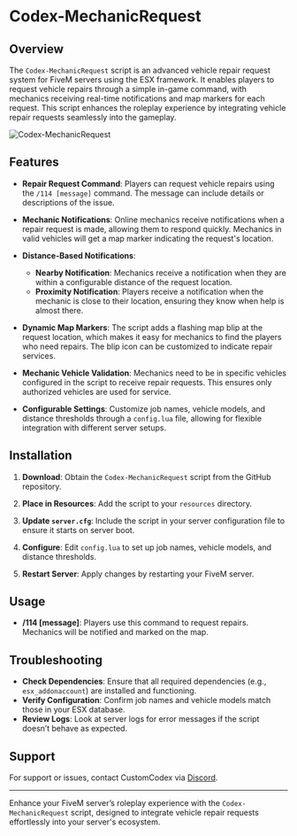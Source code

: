 # Codex-MechanicRequest

## Overview

The `Codex-MechanicRequest` script is an advanced vehicle repair request system for FiveM servers using the ESX framework. It enables players to request vehicle repairs through a simple in-game command, with mechanics receiving real-time notifications and map markers for each request. This script enhances the roleplay experience by integrating vehicle repair requests seamlessly into the gameplay.

![Codex-MechanicRequest](https://i.imgur.com/Oa7k8hI.png)

## Features

- **Repair Request Command**: Players can request vehicle repairs using the `/114 [message]` command. The message can include details or descriptions of the issue.
  
- **Mechanic Notifications**: Online mechanics receive notifications when a repair request is made, allowing them to respond quickly. Mechanics in valid vehicles will get a map marker indicating the request's location.

- **Distance-Based Notifications**: 
  - **Nearby Notification**: Mechanics receive a notification when they are within a configurable distance of the request location.
  - **Proximity Notification**: Players receive a notification when the mechanic is close to their location, ensuring they know when help is almost there.

- **Dynamic Map Markers**: The script adds a flashing map blip at the request location, which makes it easy for mechanics to find the players who need repairs. The blip icon can be customized to indicate repair services.

- **Mechanic Vehicle Validation**: Mechanics need to be in specific vehicles configured in the script to receive repair requests. This ensures only authorized vehicles are used for service.

- **Configurable Settings**: Customize job names, vehicle models, and distance thresholds through a `config.lua` file, allowing for flexible integration with different server setups.

## Installation

1. **Download**: Obtain the `Codex-MechanicRequest` script from the GitHub repository.

2. **Place in Resources**: Add the script to your `resources` directory.

3. **Update `server.cfg`**: Include the script in your server configuration file to ensure it starts on server boot.

4. **Configure**: Edit `config.lua` to set up job names, vehicle models, and distance thresholds.

5. **Restart Server**: Apply changes by restarting your FiveM server.

## Usage

- **/114 [message]**: Players use this command to request repairs. Mechanics will be notified and marked on the map.

## Troubleshooting

- **Check Dependencies**: Ensure that all required dependencies (e.g., `esx_addonaccount`) are installed and functioning.
- **Verify Configuration**: Confirm job names and vehicle models match those in your ESX database.
- **Review Logs**: Look at server logs for error messages if the script doesn’t behave as expected.

## Support

For support or issues, contact CustomCodex via [Discord](https://discord.gg/AWR2PjPQe8).

---

Enhance your FiveM server’s roleplay experience with the `Codex-MechanicRequest` script, designed to integrate vehicle repair requests effortlessly into your server's ecosystem.
